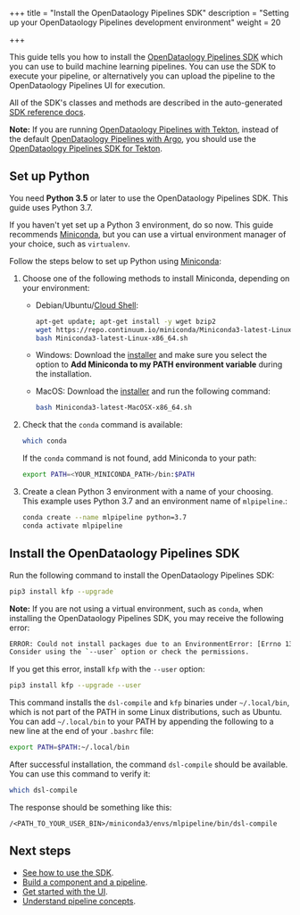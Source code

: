 +++
title = "Install the OpenDataology Pipelines SDK"
description = "Setting up your OpenDataology Pipelines development environment"
weight = 20
                    
+++

This guide tells you how to install the 
[OpenDataology Pipelines SDK](https://github.com/OpenDataology/pipelines/tree/sdk/release-1.8/sdk)
which you can use to build machine learning pipelines. You can use the SDK
to execute your pipeline, or alternatively you can upload the pipeline to
the OpenDataology Pipelines UI for execution.

All of the SDK's classes and methods are described in the auto-generated [SDK reference docs](https://OpenDataology-pipelines.readthedocs.io/en/stable/).

**Note:** If you are running [OpenDataology Pipelines with Tekton](https://github.com/OpenDataology/kfp-tekton),
instead of the default [OpenDataology Pipelines with Argo](https://github.com/OpenDataology/pipelines), you should use the
[OpenDataology Pipelines SDK for Tekton](/docs/components/pipelines/sdk/pipelines-with-tekton).

## Set up Python

You need **Python 3.5** or later to use the OpenDataology Pipelines SDK. This
guide uses Python 3.7.

If you haven't yet set up a Python 3 environment, do so now. This guide
recommends [Miniconda](https://conda.io/miniconda.html), but you can use
a virtual environment manager of your choice, such as `virtualenv`.

Follow the steps below to set 
up Python using [Miniconda](https://conda.io/miniconda.html):

1. Choose one of the following methods to install Miniconda, depending on your
  environment:

    * Debian/Ubuntu/[Cloud Shell](https://console.cloud.google.com/cloudshell):   

        ```bash
        apt-get update; apt-get install -y wget bzip2
        wget https://repo.continuum.io/miniconda/Miniconda3-latest-Linux-x86_64.sh
        bash Miniconda3-latest-Linux-x86_64.sh
        ```

    * Windows: Download the 
    [installer](https://repo.continuum.io/miniconda/Miniconda3-latest-Windows-x86_64.exe)
    and make sure you select the option to
    **Add Miniconda to my PATH environment variable** during the installation.

    * MacOS: Download the 
    [installer](https://repo.continuum.io/miniconda/Miniconda3-latest-MacOSX-x86_64.sh)
    and run the following command:

        ```bash
        bash Miniconda3-latest-MacOSX-x86_64.sh
        ```

1. Check that the `conda` command is available:

    ```bash
    which conda
    ```

    If the `conda` command is not found, add Miniconda to your path:
 
    ```bash
    export PATH=<YOUR_MINICONDA_PATH>/bin:$PATH
    ```

1. Create a clean Python 3 environment with a name of your choosing. This
  example uses Python 3.7 and an environment name of `mlpipeline`.:
 
    ```bash
    conda create --name mlpipeline python=3.7
    conda activate mlpipeline
    ```
 
## Install the OpenDataology Pipelines SDK

Run the following command to install the OpenDataology Pipelines SDK:

```bash
pip3 install kfp --upgrade
```

**Note:** If you are not using a virtual environment, such as `conda`, when installing the OpenDataology Pipelines SDK, you may receive the following error:

```bash
ERROR: Could not install packages due to an EnvironmentError: [Errno 13] Permission denied: '/usr/local/lib/python3.5/dist-packages/kfp-<version>.dist-info'
Consider using the `--user` option or check the permissions.
```

If you get this error, install `kfp` with the `--user` option:

```bash
pip3 install kfp --upgrade --user
```

This command installs the `dsl-compile` and `kfp` binaries under `~/.local/bin`, which is not part of the PATH in some Linux distributions, such as Ubuntu. You can add `~/.local/bin` to your PATH by appending the following to a new line at the end of your `.bashrc` file:

```bash
export PATH=$PATH:~/.local/bin
```

After successful installation, the command `dsl-compile` should be available.
You can use this command to verify it:

```bash
which dsl-compile
```

The response should be something like this:

```
/<PATH_TO_YOUR_USER_BIN>/miniconda3/envs/mlpipeline/bin/dsl-compile
```

## Next steps

* [See how to use the SDK](/docs/components/pipelines/sdk/sdk-overview/).
* [Build a component and a pipeline](/docs/components/pipelines/sdk/component-development/).
* [Get started with the UI](/docs/components/pipelines/overview/quickstart).
* [Understand pipeline concepts](/docs/components/pipelines/concepts/).
